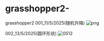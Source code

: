 # grasshopper2-
grasshopper2
001_11/5/2025(随机升降)
![png](https://github.com/user-attachments/assets/89b00ec8-b28f-42c0-94ad-46a784a93260)

002_13/5/2025(圆环形状)
![0512](https://github.com/user-attachments/assets/e68375fe-484e-4224-996a-1db13b162c92)


